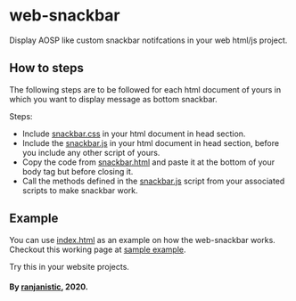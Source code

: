 # web-snackbar
 Display AOSP like custom snackbar notifcations in your web html/js project.

## How to steps
 The following steps are to be followed for each html document of yours in which you want to display message as 
 bottom snackbar.

 Steps:
 - Include [snackbar.css](https://github.com/ranjanistic/web-snackbar/blob/master/snackbar.css) in your html document in head section.
 - Include the [snackbar.js](https://github.com/ranjanistic/web-snackbar/blob/master/snackbar.js) in your html document in head section, before you include any other script of yours.
 - Copy the code from [snackbar.html](https://github.com/ranjanistic/web-snackbar/blob/master/snackbar.html) and paste it at the bottom of your body tag but before closing it.
 - Call the methods defined in the [snackbar.js](https://github.com/ranjanistic/web-snackbar/blob/master/snackbar.js) script from your associated scripts to make snackbar work.

## Example
 You can use [index.html](https://github.com/ranjanistic/web-snackbar/blob/master/index.html) as an example on how the web-snackbar works.
 Checkout this working page at [sample example](https://ranjanistic.github.io/web-snackbar/).

 Try this in your website projects.

#### By [ranjanistic](https://github.com/ranjanistic/), 2020.
